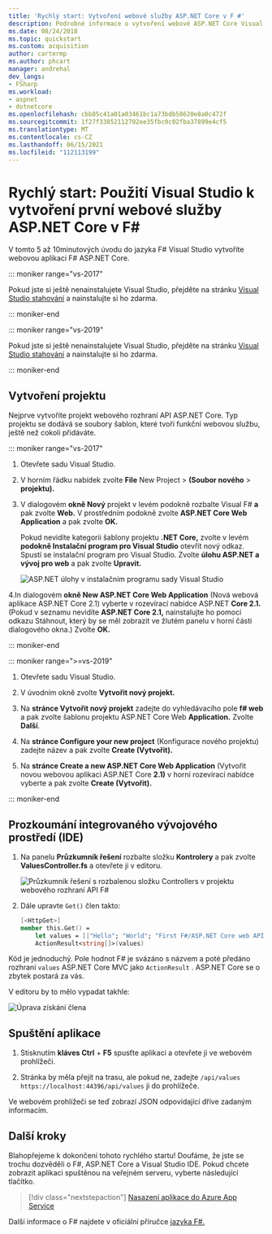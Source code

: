 ```yaml
---
title: 'Rychlý start: Vytvoření webové služby ASP.NET Core v F #'
description: Podrobné informace o vytvoření webové ASP.NET Core Visual Studio v jazyce F#
ms.date: 08/24/2018
ms.topic: quickstart
ms.custom: acquisition
author: cartermp
ms.author: phcart
manager: andrehal
dev_langs:
- FSharp
ms.workload:
- aspnet
- dotnetcore
ms.openlocfilehash: cbb85c41a01a03461bc1a73bdb58620e8a0c472f
ms.sourcegitcommit: 1f27f33852112702ee35fbc0c02fba37899e4cf5
ms.translationtype: MT
ms.contentlocale: cs-CZ
ms.lasthandoff: 06/15/2021
ms.locfileid: "112113199"
---
```

# <a name="quickstart-use-visual-studio-to-create-your-first-aspnet-core-web-service-in-f"></a>Rychlý start: Použití Visual Studio k vytvoření první webové služby ASP.NET Core v F\#

V tomto 5 až 10minutových úvodu do jazyka F# Visual Studio vytvoříte webovou aplikaci F# ASP.NET Core.

::: moniker range="vs-2017"

Pokud jste si ještě nenainstalujete Visual Studio, přejděte na stránku [Visual Studio stahování](https://visualstudio.microsoft.com/vs/older-downloads/?utm_medium=microsoft&utm_source=docs.microsoft.com&utm_campaign=vs+2017+download) a nainstalujte si ho zdarma.

::: moniker-end

::: moniker range="vs-2019"

Pokud jste si ještě nenainstalujete Visual Studio, přejděte na stránku [Visual Studio stahování](https://visualstudio.microsoft.com/downloads) a nainstalujte si ho zdarma.

::: moniker-end

## <a name="create-a-project"></a>Vytvoření projektu

Nejprve vytvoříte projekt webového rozhraní API ASP.NET Core. Typ projektu se dodává se soubory šablon, které tvoří funkční webovou službu, ještě než cokoli přidáváte.

::: moniker range="vs-2017"

1. Otevřete sadu Visual Studio.

2. V horním řádku nabídek zvolte **File** New Project > **(Soubor nového** > **projektu).**

3. V dialogovém **okně Nový** projekt v levém podokně rozbalte Visual F# **a** pak zvolte **Web.** V prostředním podokně zvolte **ASP.NET Core Web Application** a pak zvolte **OK.**

     Pokud nevidíte kategorii šablony projektu **.NET Core,** zvolte v levém **podokně Instalační program pro Visual Studio** otevřít nový odkaz. Spustí se instalační program pro Visual Studio. Zvolte **úlohu ASP.NET a vývoj pro web** a pak zvolte **Upravit.**

     ![ASP.NET úlohy v instalačním programu sady Visual Studio](../ide/media/quickstart-aspnet-workload.png)

4.In dialogovém **okně New ASP.NET Core Web Application** (Nová webová aplikace ASP.NET Core 2.1) vyberte v rozevírací nabídce ASP.NET **Core 2.1.** (Pokud v seznamu nevidíte **ASP.NET Core 2.1,** nainstalujte ho  pomocí odkazu Stáhnout, který by se měl zobrazit ve žlutém panelu v horní části dialogového okna.) Zvolte **OK.**

::: moniker-end

::: moniker range=">=vs-2019"

1. Otevřete sadu Visual Studio.

2. V úvodním okně zvolte **Vytvořit nový projekt.**

3. Na **stránce Vytvořit nový projekt** zadejte do vyhledávacího pole **f# web** a pak zvolte šablonu projektu ASP.NET Core Web **Application.** Zvolte **Další**.

4. Na **stránce Configure your new project** (Konfigurace nového projektu) zadejte název a pak zvolte **Create (Vytvořit).**

5. Na **stránce Create a new ASP.NET Core Web Application** (Vytvořit novou webovou aplikaci ASP.NET Core **2.1)** v horní rozevírací nabídce vyberte a pak zvolte **Create (Vytvořit).**

::: moniker-end

## <a name="explore-the-ide"></a>Prozkoumání integrovaného vývojového prostředí (IDE)

1. Na panelu **Průzkumník řešení** rozbalte složku **Kontrolery** a pak zvolte **ValuesController.fs** a otevřete ji v editoru.

   ![Průzkumník řešení s rozbalenou složku Controllers v projektu webového rozhraní API F#](../ide/media/hello-world-fs-sln-explorer.png)

2. Dále upravte `Get()` člen takto:

   ```fsharp
   [<HttpGet>]
   member this.Get() =
       let values = [|"Hello"; "World"; "First F#/ASP.NET Core web API!"|]
       ActionResult<string[]>(values)
   ```

Kód je jednoduchý. Pole hodnot F# je svázáno s názvem a poté předáno rozhraní `values` ASP.NET Core MVC jako `ActionResult` . ASP.NET Core se o zbytek postará za vás.

V editoru by to mělo vypadat takhle:

![Úprava získání člena](../ide/media/hello-world-fs-get-member.png)

## <a name="run-the-application"></a>Spuštění aplikace

1. Stisknutím **kláves Ctrl** + **F5** spusťte aplikaci a otevřete ji ve webovém prohlížeči.

2. Stránka by měla přejít na trasu, ale pokud ne, zadejte `/api/values` `https://localhost:44396/api/values` ji do prohlížeče.

Ve webovém prohlížeči se teď zobrazí JSON odpovídající dříve zadaným informacím.

## <a name="next-steps"></a>Další kroky

Blahopřejeme k dokončení tohoto rychlého startu! Doufáme, že jste se trochu dozvěděli o F#, ASP.NET Core a Visual Studio IDE. Pokud chcete zobrazit aplikaci spuštěnou na veřejném serveru, vyberte následující tlačítko.

> [!div class="nextstepaction"]
> [Nasazení aplikace do Azure App Service](../deployment/quickstart-deploy-to-azure.md)

Další informace o F# najdete v oficiální příručce [jazyka F#.](/dotnet/fsharp/index)
